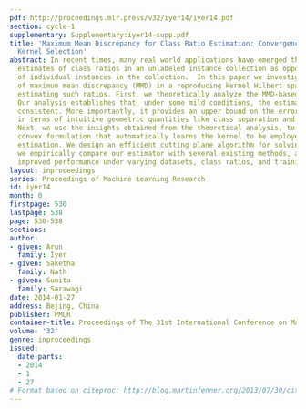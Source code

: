 ```yaml
---
pdf: http://proceedings.mlr.press/v32/iyer14/iyer14.pdf
section: cycle-1
supplementary: Supplementary:iyer14-supp.pdf
title: 'Maximum Mean Discrepancy for Class Ratio Estimation: Convergence Bounds and
  Kernel Selection'
abstract: In recent times, many real world applications have emerged that require
  estimates of class ratios in an unlabeled instance collection as opposed to labels
  of individual instances in the collection.  In this paper we investigate the use
  of maximum mean discrepancy (MMD) in a reproducing kernel Hilbert space (RKHS) for
  estimating such ratios. First, we theoretically analyze the MMD-based estimates.
  Our analysis establishes that, under some mild conditions, the estimate is statistically
  consistent. More importantly, it provides an upper bound on the error in the estimate
  in terms of intuitive geometric quantities like class separation and data spread.
  Next, we use the insights obtained from the theoretical analysis, to propose a novel
  convex formulation that automatically learns the kernel to be employed in the MMD-based
  estimation. We design an efficient cutting plane algorithm for solving this formulation.  Finally,
  we empirically compare our estimator with several existing methods, and show significantly
  improved performance under varying datasets, class ratios, and training sizes.
layout: inproceedings
series: Proceedings of Machine Learning Research
id: iyer14
month: 0
firstpage: 530
lastpage: 538
page: 530-538
sections: 
author:
- given: Arun
  family: Iyer
- given: Saketha
  family: Nath
- given: Sunita
  family: Sarawagi
date: 2014-01-27
address: Bejing, China
publisher: PMLR
container-title: Proceedings of The 31st International Conference on Machine Learning
volume: '32'
genre: inproceedings
issued:
  date-parts:
  - 2014
  - 1
  - 27
# Format based on citeproc: http://blog.martinfenner.org/2013/07/30/citeproc-yaml-for-bibliographies/
---
```

